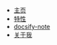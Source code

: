 - [主页](README.md)
- [特性](future.md)
- [docsify-note](https://mg0324.github.io/docsify-note/#/)
- [关于我](http://mg.meiflower.top)

